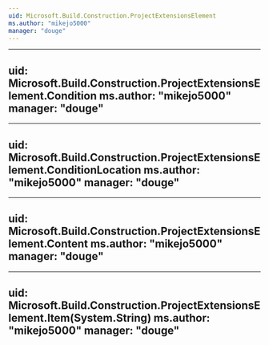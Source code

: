 ```yaml
---
uid: Microsoft.Build.Construction.ProjectExtensionsElement
ms.author: "mikejo5000"
manager: "douge"
---
```


---
uid: Microsoft.Build.Construction.ProjectExtensionsElement.Condition
ms.author: "mikejo5000"
manager: "douge"
---

---
uid: Microsoft.Build.Construction.ProjectExtensionsElement.ConditionLocation
ms.author: "mikejo5000"
manager: "douge"
---

---
uid: Microsoft.Build.Construction.ProjectExtensionsElement.Content
ms.author: "mikejo5000"
manager: "douge"
---

---
uid: Microsoft.Build.Construction.ProjectExtensionsElement.Item(System.String)
ms.author: "mikejo5000"
manager: "douge"
---

